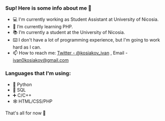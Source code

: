 ### Sup! Here is some info about me 👀

- 💻 I'm currently working as Student Assistant at University of Nicosia.
- 🌱 I’m currently learning PHP.
- 📚 I’m currently a student at the University of Nicosia.
- ⌨️ I don't have a lot of programming experience, but I'm going to work hard as I can.
- 📫 How to reach me: [Twitter - @kosiakov_ivan](https://twitter.com/kosiakov_ivan) , Email -  ivan0kosiakov@gmail.com

### Languages that I'm using:
- 🐍 Python
- 📑 SQL
- ➕ C/C++
- 🕸️ HTML/CSS/PHP

That's all for now 👀

